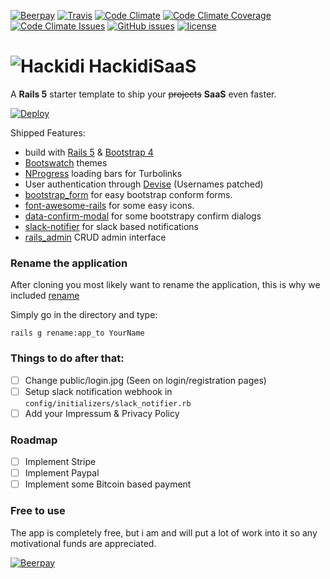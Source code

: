 [![Beerpay](https://img.shields.io/beerpay/b1nary/HackidiSaaS.svg?style=flat-square)](https://beerpay.io/b1nary/HackidiSaaS)
[![Travis](https://img.shields.io/travis/b1nary/HackidiSaaS.svg?style=flat-square)](https://travis-ci.org/b1nary/HackidiSaaS)
[![Code Climate](https://img.shields.io/codeclimate/github/b1nary/HackidiSaaS.svg?style=flat-square)](https://codeclimate.com/github/b1nary/HackidiSaaS)
[![Code Climate Coverage](https://img.shields.io/codeclimate/coverage/github/b1nary/HackidiSaaS.svg?style=flat-square)](https://codeclimate.com/github/b1nary/HackidiSaaS/coverage)
[![Code Climate Issues](https://img.shields.io/codeclimate/issues/github/b1nary/HackidiSaaS.svg?style=flat-square)](https://codeclimate.com/github/b1nary/HackidiSaaS/issues)
[![GitHub issues](https://img.shields.io/github/issues/b1nary/HackidiSaaS.svg?style=flat-square)](https://github.com/b1nary/HackidiSaaS/issues)
[![license](https://img.shields.io/badge/license-MIT-blue.svg?style=flat-square)](https://opensource.org/licenses/MIT)

# ![Hackidi](http://i.imgur.com/5yjZNIU.jpg) HackidiSaaS

A **Rails 5** starter template to ship your ~~projects~~ **SaaS** even faster.

[![Deploy](https://www.herokucdn.com/deploy/button.svg)](https://heroku.com/deploy)

Shipped Features:

* build with [Rails 5](http://rubyonrails.org/) & [Bootstrap 4](https://github.com/twbs/bootstrap-sass)
* [Bootswatch](https://bootswatch.com/) themes
* [NProgress](http://ricostacruz.com/nprogress/) loading bars for Turbolinks
* User authentication through [Devise](https://github.com/plataformatec/devise) (Usernames patched)
* [bootstrap_form](https://github.com/bootstrap-ruby/rails-bootstrap-forms) for easy bootstrap conform forms.
* [font-awesome-rails](https://github.com/bokmann/font-awesome-rails) for some easy icons.
* [data-confirm-modal](https://github.com/ifad/data-confirm-modal) for some bootstrapy confirm dialogs
* [slack-notifier](https://github.com/stevenosloan/slack-notifier) for slack based notifications
* [rails_admin](https://github.com/sferik/rails_admin) CRUD admin interface

### Rename the application

After cloning you most likely want to rename the application, this is why we included [rename](https://github.com/morshedalam/rename)

Simply go in the directory and type:

    rails g rename:app_to YourName

### Things to do after that:

- [ ] Change public/login.jpg (Seen on login/registration pages)
- [ ] Setup slack notification webhook in `config/initializers/slack_notifier.rb`
- [ ] Add your Impressum & Privacy Policy

### Roadmap

- [ ] Implement Stripe
- [ ] Implement Paypal
- [ ] Implement some Bitcoin based payment

### Free to use

The app is completely free, but i am and will put a lot of work into it so any motivational funds are appreciated.

[![Beerpay](https://beerpay.io/b1nary/HackidiSaaS/badge.svg?style=beer)](https://beerpay.io/b1nary/HackidiSaaS)
